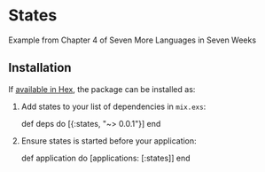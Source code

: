 # States

Example from Chapter 4 of Seven More Languages in Seven Weeks

## Installation

If [available in Hex](https://hex.pm/docs/publish), the package can be installed as:

  1. Add states to your list of dependencies in `mix.exs`:

        def deps do
          [{:states, "~> 0.0.1"}]
        end

  2. Ensure states is started before your application:

        def application do
          [applications: [:states]]
        end
